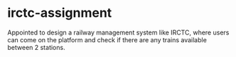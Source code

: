 # irctc-assignment
Appointed to design a railway management system like IRCTC, where users can come on the platform and check if there are any trains available between 2 stations.
